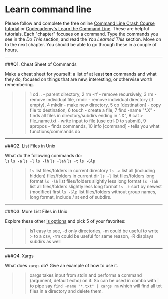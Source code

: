 # Learn command line

Please follow and complete the free online [Command Line Crash Course
tutorial](https://web.archive.org/web/20160708171659/http://cli.learncodethehardway.org/book/) or [Codecademy's Learn the Command Line](https://www.codecademy.com/learn/learn-the-command-line). These are helpful tutorials. Each "chapter" focuses on a command. Type the commands you see in the _Do This_ section, and read the _You Learned This_ section. Move on to the next chapter. You should be able to go through these in a couple of hours.

---

###Q1.  Cheat Sheet of Commands  

Make a cheat sheet for yourself: a list of at least **ten** commands and what they do, focused on things that are new, interesting, or otherwise worth remembering.

> > 1 cd .. - parent directory, 2 rm -rf - remove recursively, 3 rm - remove individual file, rmdir - remove individual directory (if empty), 4 mkdir - make new directory, 5 cp [destination] - copy file to destination, 6 touch - create a file, 7 find -name "*.X" - finds all files in directory/subdirs ending in ".X", 8 cat > file_name.txt - write input to file (use ctrl-D to submit), 9 apropos - finds commands, 10 info [command] - tells you what functions/commands do

---

###Q2.  List Files in Unix   

What do the following commands do:  
`ls`
`ls -a`
`ls -l`
`ls -lh`
`ls -lah`
`ls -t`
`ls -Glp`

> > `ls`  list files/folders in current directory
`ls -a`  list all (including hidden) files/folders in current dir
`ls -l`  list files/folders long format
`ls -lh`  list files/folders slightly less long format
`ls -lah`  list all files/folders slightly less long format
`ls -t`  sort by newest (modified) first
`ls -Glp`  list files/folders without group names, long format, include / at end of subdirs.

---

###Q3.  More List Files in Unix  

Explore these other [ls options](http://www.techonthenet.com/unix/basic/ls.php) and pick 5 of your favorites:

> > ls1 easy to see, -d only directories, -m could be useful to write > to a csv, -rm could be useful for same reason, -R displays subdirs as well

---

###Q4.  Xargs   

What does `xargs` do? Give an example of how to use it.

> > xargs takes input from stdin and performs a command (argument, default echo) on it. So can be used in combo with | to pipe say `find -name "*.txt" | xargs rm` which will find all txt files in a directory and delete them.

 

